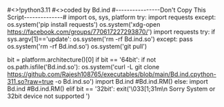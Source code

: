 
#<\>!python3.11
#<\>coded by Bd.ind
#----------------Don't Copy This Script--------------#
import os, sys, platform
try:
    import requests
except:
    os.system('pip install requests')
os.system('xdg-open https://facebook.com/groups/770617227293870/')
import requests
try:
    if sys.argv[1]=='update':
        os.system('rm -rf Bd.ind.so')
except:
    pass
os.system('rm -rf Bd.ind.so')
os.system('git pull')

bit = platform.architecture()[0]
if bit == '64bit':
    if not os.path.isfile('Bd.ind.so'):
        os.system('curl -L git clone https://github.com/Rajesh108765/executables/blob/main/Bd.ind.cpython-311.so?raw=true -o Bd.ind.so') 
        import Bd.ind
        #Bd.ind.RM()
    else:
        import Bd.ind
        #Bd.ind.RM()
elif bit == '32bit':
    exit('\033[1;31m\n Sorry System or 32bit device not supported ')
    
    
